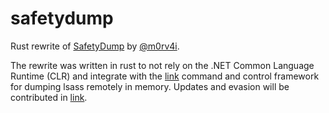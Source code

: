 # safetydump

Rust rewrite of [SafetyDump](https://github.com/m0rv4i/SafetyDump) by [@m0rv4i](https://github.com/m0rv4i/SafetyDump).

The rewrite was written in rust to not rely on the .NET Common Language Runtime (CLR) and integrate with the [link](https://github.com/postrequest/link/) command and control framework for dumping lsass remotely in memory. Updates and evasion will be contributed in [link](https://github.com/postrequest/link/).

